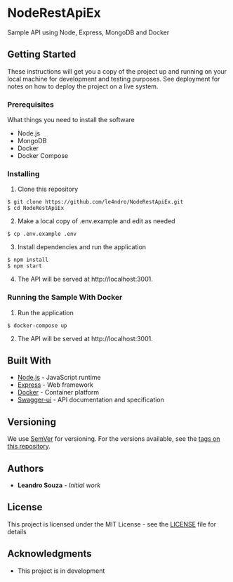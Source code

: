 # NodeRestApiEx

Sample API using Node, Express, MongoDB and Docker

## Getting Started

These instructions will get you a copy of the project up and running on your local machine for development and testing purposes. See deployment for notes on how to deploy the project on a live system.

### Prerequisites

What things you need to install the software

- Node.js
- MongoDB
- Docker
- Docker Compose

### Installing

1. Clone this repository

```
$ git clone https://github.com/le4ndro/NodeRestApiEx.git
$ cd NodeRestApiEx
```

2. Make a local copy of .env.example and edit as needed

```
$ cp .env.example .env
```

3. Install dependencies and run the application

```
$ npm install
$ npm start
```

4. The API will be served at http://localhost:3001.

### Running the Sample With Docker

1. Run the application

```
$ docker-compose up
```

2. The API will be served at http://localhost:3001.

## Built With

- [Node.js](https://nodejs.org/en/) - JavaScript runtime
- [Express](http://expressjs.com/en/4x/api.html) - Web framework
- [Docker](https://docs.docker.com/) - Container platform
- [Swagger-ui](https://swagger.io/swagger-ui/) - API documentation and specification

## Versioning

We use [SemVer](http://semver.org/) for versioning. For the versions available, see the [tags on this repository](https://github.com/your/project/tags).

## Authors

- **Leandro Souza** - _Initial work_

## License

This project is licensed under the MIT License - see the [LICENSE](LICENSE) file for details

## Acknowledgments

- This project is in development
